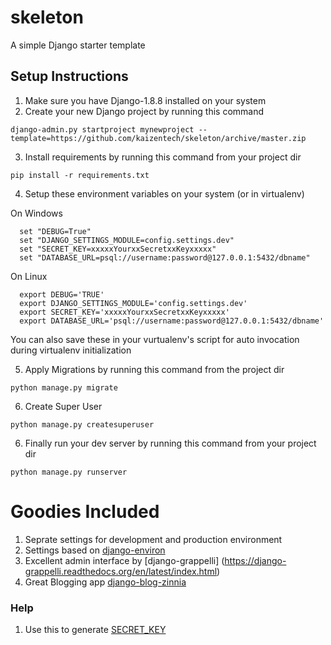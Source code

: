 # skeleton
A simple Django starter template

## Setup Instructions ##
1. Make sure you have Django-1.8.8 installed on your system
2. Create your new Django project by running this command

  `django-admin.py startproject mynewproject --template=https://github.com/kaizentech/skeleton/archive/master.zip`  
  
3. Install requirements by running this command from your project dir
  
  `pip install -r requirements.txt`

4. Setup these environment variables on your system (or in virtualenv)


On Windows
  
```
  set "DEBUG=True"
  set "DJANGO_SETTINGS_MODULE=config.settings.dev"
  set "SECRET_KEY=xxxxxYourxxSecretxxKeyxxxxx"
  set "DATABASE_URL=psql://username:password@127.0.0.1:5432/dbname"
```
  
  On Linux
  
```
  export DEBUG='TRUE'
  export DJANGO_SETTINGS_MODULE='config.settings.dev'
  export SECRET_KEY='xxxxxYourxxSecretxxKeyxxxxx'
  export DATABASE_URL='psql://username:password@127.0.0.1:5432/dbname'
```

You can also save these in your vurtualenv's script for auto invocation during virtualenv initialization 
  
5. Apply Migrations by running this command from the project dir
  
  `python manage.py migrate` 

6. Create Super User

  `python manage.py createsuperuser`

6. Finally run your dev server by running this command from your project dir
  
  `python manage.py runserver` 

# Goodies Included #
1. Seprate settings for development and production environment
2. Settings based on [django-environ](https://django-environ.readthedocs.org/en/latest/)
3. Excellent admin interface by [django-grappelli] (https://django-grappelli.readthedocs.org/en/latest/index.html)
4. Great Blogging app [django-blog-zinnia](https://github.com/Fantomas42/django-blog-zinnia)

### Help ###
1. Use this to generate [SECRET_KEY](http://www.miniwebtool.com/django-secret-key-generator/) 

